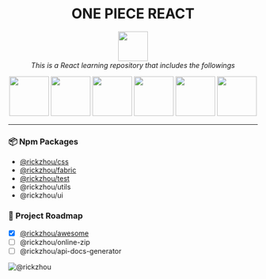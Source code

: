<h1 align="center">ONE PIECE REACT</h1>

<p align="center">
  <img src="https://cdn.jsdelivr.net/gh/rick-chou/rick-assets/png/28.png" alt="" height="60px"/>
  <br>
  <i>This is a React learning repository that includes the followings</i>
  <br>
</p>

<p align="center">
  <img src="https://cdn.jsdelivr.net/gh/rick-chou/rick-assets/webp/js.webp" width="80" />
  <img src="https://cdn.jsdelivr.net/gh/rick-chou/rick-assets/webp/react.webp" width="80" />
  <img src="https://cdn.jsdelivr.net/gh/rick-chou/rick-assets/webp/vue.webp" width="80" />
  <img src="https://cdn.jsdelivr.net/gh/rick-chou/rick-assets/webp/python.webp" width="80" />
  <img src="https://cdn.jsdelivr.net/gh/rick-chou/rick-assets/webp/github.webp" width="80" />
  <img src="https://cdn.jsdelivr.net/gh/rick-chou/rick-assets/webp/vscode.webp" width="80" />
</p>

<hr>

### 📦 Npm Packages

- [@rickzhou/css](packages/@rick-css/README.md)
- [@rickzhou/fabric](packages/@rick-fabric/README.md)
- [@rickzhou/test](packages/@rick-test/README.md)
- @rickzhou/utils
- @rickzhou/ui

### 🌟 Project Roadmap

- [x] [@rickzhou/awesome](https://rick-chou.github.io/react-awesome/)
- [ ] @rickzhou/online-zip
- [ ] @rickzhou/api-docs-generator

![@rickzhou](https://cdn.jsdelivr.net/gh/rick-chou/rick-assets/jpg/42.jpg)
